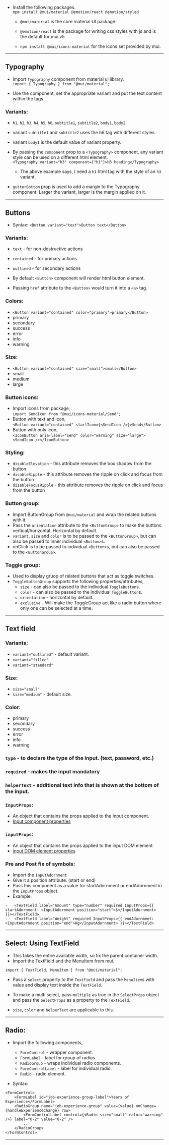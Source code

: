 -   Install the following packages.\
    `npm install @mui/material @emotion/react @emotion/styled`

    -   `@mui/material` is the core material UI package.
    -   `@emotion/react` is the package for writing css styles with js and is the default for mui v5.

    -   `npm install @mui/icons-material` for the icons set provided by mui.

---

## Typography

-   Import `Typography` component from material ui library.\
    `import { Typography } from "@mui/material";`

-   Use the component, set the appropriate variant and put the text content within the tags.

### Variants:

-   `h1`, `h2`, `h3`, `h4`, `h5`, `h6`, `subtitle1`, `subtitle2`, `body1`, `body2`.
-   variant `subtitle1` and `subtitle2` uses the h6 tag with different styles.

-   variant `body1` is the default value of variant property.

-   By passing the `component` prop to a `<Typography>` component, any variant style can be used on a different html element.\
    `<Typography variant="h3" component={"h1"}>H3 heading</Typography>`

    -   The above example says, I need a `h1` html tag with the style of an `h3` variant.

-   `gutterBottom` prop is used to add a margin to the Typography component. Larger the variant, larger is the margin applied on it.

---

## Buttons

-   Syntax: `<Button variant="text">Button text</Button>`

### Variants:

-   `text` - for non-destructive actions
-   `contained` - for primary actions
-   `outlined` - for secondary actions

-   By default `<Button>` component will render html button element.
-   Passing `href` attribute to the `<Button>` would turn it into a `<a>` tag.

### Colors:

-   `<Button variant="contained" color="primary">primary</Button>`
-   primary
-   secondary
-   success
-   error
-   info
-   warning

### Size:

-   `<Button variant="contained" size="small">small</Button>`
-   small
-   medium
-   large

### Button icons:

-   Import icons from package,\
    `import SendIcon from "@mui/icons-material/Send";`
-   Button with text and icon,\
    `<Button variant="contained" startIcon={<SendIcon />}>Send</Button>`
-   Button with only icon,\
    `<IconButton aria-label="send" color="warning" size="large"><SendIcon /></IconButton>`

### Styling:

-   `disableElevation` - this attribute removes the box shadow from the button
-   `disableRipple` - this attribute removes the ripple on click and focus from the button
-   `disableFocusRipple` - this attribute removes the ripple on click and focus from the button

### Button group:

-   Import ButtonGroup from `@mui/material` and wrap the related buttons with it.
-   Pass the `orientation` attribute to the `<ButtonGroup>` to make the buttons vertical/horizontal. Horizontal by default.
-   `variant`, `size` and `color` is to be passed to the `<ButtonGroup>`, but can also be passed to inner individual `<Button>`s.
-   onClick is to be passed to individual `<Button>`s, but can also be passed to the `<ButtonGroup>`.

### Toggle group:

-   Used to display gruop of related buttons that act as toggle switches.
-   `ToggleButtonGroup` supports the following properties/attributes,
    -   `size` - can also be passed to the individual `ToggleButton`s.
    -   `color` - can also be passed to the individual `ToggleButton`s.
    -   `orientation` - horizontal by default.
    -   `exclusive` - Will make the ToggleGroup act like a radio button where only one can be selected at a time.

---

## Text field

### Variants:

-   `variant="outlined"` - default variant.
-   `variant="filled"`
-   `variant="standard"`

### Size:

-   `size="small"`
-   `size="medium"` - default size.

### Color:

-   primary
-   secondary
-   success
-   error
-   info
-   warning

### `type` - to declare the type of the input. (text, password, etc.)

### `required` - makes the input mandatory

### `helperText` - additional text info that is shown at the bottom of the input.

### `InputProps`:

-   An object that contains the props applied to the Input component.
-   [Input component properties](https://mui.com/material-ui/api/input/)

### `inputProps`:

-   An object that contains the props applied to the input DOM element.
-   [input DOM element properties](https://developer.mozilla.org/en-US/docs/Web/HTML/Element/input#attributes)

### Pre and Post fix of symbols:

-   Import the `InputAdornment`
-   Give it a position attribute. (start or end)
-   Pass this component as a value for startAdornment or endAdornment in the `InputProps` object.
-   Example:

```
-	<TextField label="Amount" type="number" required InputProps={{ startAdornment: <InputAdornment position="start">$</InputAdornment> }}></TextField>
-	<TextField label="Weight" required InputProps={{ endAdornment: <InputAdornment position="end">Kg</InputAdornment> }}></TextField>
```

---

## Select: Using TextField

-   This takes the entire available width, so fix the parent container width.
-   Import the TextField and the MenuItem from mui.

```
import { TextField, MenuItem } from "@mui/material";
```

-   Pass a `select` property to the `TextField` and pass the `MenuItem`s with value and display text inside the `TextField`.

-   To make a multi select, pass `multiple` as true in the `SelectProps` object and pass the `SelectProps` as a property to the `TextField`.

-   `size`, `color` and `helperText` are applicable to this.

---

## Radio:

-   Import the following components,

    -   `FormControl` - wrapper component.
    -   `FormLabel` - label for group of radios.
    -   `RadioGroup` - wraps individual radio components.
    -   `FormControlLabel` - label for individual radio.
    -   `Radio` - radio element.

-   Syntax:

```
<FormControl>
	<FormLabel id="job-experience-group-label">Years of Experience</FormLabel>
	<RadioGroup name="job-experience-group" value={value} onChange={handleExperienceChange} row>
		<FormControlLabel control={<Radio size="small" color="warning" />} label="0-2" value="0-2" />
		...
	</RadioGroup>
</FormControl>
```

---
